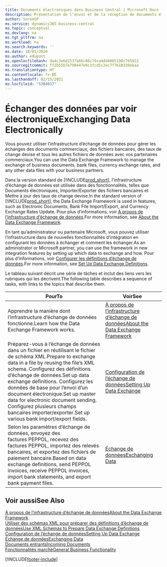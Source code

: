 ```yaml
---
title: Documents électroniques dans Business Central | Microsoft Docs
description: Présentation de l’envoi et de la réception de documents électroniques dans Business Central.
author: SorenGP
ms.service: dynamics365-business-central
ms.topic: conceptual
ms.devlang: na
ms.tgt_pltfrm: na
ms.workload: na
ms.search.keywords: ''
ms.date: 10/01/2020
ms.author: edupont
ms.openlocfilehash: da4c3e6d1537a66c86c79ca4dd4065190c765922
ms.sourcegitcommit: ff2b55b7e790447e0c1fcd5c2ec7f7610338ebaa
ms.translationtype: HT
ms.contentlocale: fr-BE
ms.lasthandoff: 02/15/2021
ms.locfileid: "5384937"
---
```

# <a name="exchanging-data-electronically"></a><span data-ttu-id="2fd13-103">Échanger des données par voir électronique</span><span class="sxs-lookup"><span data-stu-id="2fd13-103">Exchanging Data Electronically</span></span>
<span data-ttu-id="2fd13-104">Vous pouvez utiliser l’infrastructure d’échange de données pour gérer les échanges des documents commerciaux, des fichiers bancaires, des taux de change devise et tous les autres fichiers de données avec vos partenaires commerciaux.</span><span class="sxs-lookup"><span data-stu-id="2fd13-104">You can use the Data Exchange Framework to manage the exchange of business documents, bank files, currency exchange rates, and any other data files with your business partners.</span></span>

<span data-ttu-id="2fd13-105">Dans la version standard de [!INCLUDE[prod_short](includes/prod_short.md)], l’infrastructure d’échange de données est utilisée dans des fonctionnalités, telles que Documents électroniques, Importer/Exporter des fichiers bancaires et Mettre à jour des taux de change devise.</span><span class="sxs-lookup"><span data-stu-id="2fd13-105">In the standard version of [!INCLUDE[prod_short](includes/prod_short.md)], the Data Exchange Framework is used in features, such as Electronic Documents, Bank File Import/Export, and Currency Exchange Rates Update.</span></span> <span data-ttu-id="2fd13-106">Pour plus d’informations, voir [À propos de l’infrastructure d’échange de données](across-about-the-data-exchange-framework.md).</span><span class="sxs-lookup"><span data-stu-id="2fd13-106">For more information, see [About the Data Exchange Framework](across-about-the-data-exchange-framework.md).</span></span>

<span data-ttu-id="2fd13-107">En tant qu’administrateur ou partenaire Microsoft, vous pouvez utiliser l’infrastructure dans de nouvelles fonctionnalités d’intégration en configurant les données à échanger et comment les échanger.</span><span class="sxs-lookup"><span data-stu-id="2fd13-107">As an administrator or Microsoft partner, you can use the framework in new integration features by setting up which data to exchange and how.</span></span> <span data-ttu-id="2fd13-108">Pour plus d’informations, voir [Configurer les définitions d’échange de données](across-how-to-set-up-data-exchange-definitions.md).</span><span class="sxs-lookup"><span data-stu-id="2fd13-108">For more information, see [Set Up Data Exchange Definitions](across-how-to-set-up-data-exchange-definitions.md).</span></span>

<span data-ttu-id="2fd13-109">Le tableau suivant décrit une série de tâches et inclut des liens vers les rubriques qui les décrivent.</span><span class="sxs-lookup"><span data-stu-id="2fd13-109">The following table describes a sequence of tasks, with links to the topics that describe them.</span></span>  

|<span data-ttu-id="2fd13-110">Pour</span><span class="sxs-lookup"><span data-stu-id="2fd13-110">To</span></span>|<span data-ttu-id="2fd13-111">Voir</span><span class="sxs-lookup"><span data-stu-id="2fd13-111">See</span></span>|  
|--------|---------|  
|<span data-ttu-id="2fd13-112">Apprendre la manière dont l’infrastructure d’échange de données fonctionne.</span><span class="sxs-lookup"><span data-stu-id="2fd13-112">Learn how the Data Exchange Framework works.</span></span>|[<span data-ttu-id="2fd13-113">À propos de l’infrastructure d’échange de données</span><span class="sxs-lookup"><span data-stu-id="2fd13-113">About the Data Exchange Framework</span></span>](across-about-the-data-exchange-framework.md)|  
|<span data-ttu-id="2fd13-114">Préparez-vous à l’échange de données dans un fichier en réutilisant le fichier de schéma XML.</span><span class="sxs-lookup"><span data-stu-id="2fd13-114">Prepare to exchange data in a file by reusing the file’s XML schema.</span></span> <span data-ttu-id="2fd13-115">Configurez des définitions d’échange de données.</span><span class="sxs-lookup"><span data-stu-id="2fd13-115">Set up data exchange definitions.</span></span> <span data-ttu-id="2fd13-116">Configurez les données de base pour l’envoi d’un document électronique.</span><span class="sxs-lookup"><span data-stu-id="2fd13-116">Set up master data for electronic document sending.</span></span> <span data-ttu-id="2fd13-117">Configurez plusieurs champs bancaires importer/exporter.</span><span class="sxs-lookup"><span data-stu-id="2fd13-117">Set up various bank import/export fields.</span></span>|[<span data-ttu-id="2fd13-118">Configuration de l’échange de données</span><span class="sxs-lookup"><span data-stu-id="2fd13-118">Setting Up Data Exchange</span></span>](across-set-up-data-exchange.md)|  
|<span data-ttu-id="2fd13-119">Selon les paramètres d’échange de données, envoyez des factures PEPPOL, recevez des factures PEPPOL, importez des relevés bancaires, et exportez des fichiers de paiement bancaire.</span><span class="sxs-lookup"><span data-stu-id="2fd13-119">Based on data exchange definitions, send PEPPOL invoices, receive PEPPOL invoices, import bank statements, and export bank payment files.</span></span>|[<span data-ttu-id="2fd13-120">Échange de données</span><span class="sxs-lookup"><span data-stu-id="2fd13-120">Exchanging Data</span></span>](across-exchange-data.md)|  

## <a name="see-also"></a><span data-ttu-id="2fd13-121">Voir aussi</span><span class="sxs-lookup"><span data-stu-id="2fd13-121">See Also</span></span>  
[<span data-ttu-id="2fd13-122">À propos de l’infrastructure d’échange de données</span><span class="sxs-lookup"><span data-stu-id="2fd13-122">About the Data Exchange Framework</span></span>](across-about-the-data-exchange-framework.md)  
[<span data-ttu-id="2fd13-123">Utiliser des schémas XML pour préparer des définitions d’échange de données</span><span class="sxs-lookup"><span data-stu-id="2fd13-123">Use XML Schemas to Prepare Data Exchange Definitions</span></span>](across-how-to-use-xml-schemas-to-prepare-data-exchange-definitions.md)  
[<span data-ttu-id="2fd13-124">Configuration de l’échange de données</span><span class="sxs-lookup"><span data-stu-id="2fd13-124">Setting Up Data Exchange</span></span>](across-set-up-data-exchange.md)  
[<span data-ttu-id="2fd13-125">Échange de données</span><span class="sxs-lookup"><span data-stu-id="2fd13-125">Exchanging Data</span></span>](across-exchange-data.md)  
[<span data-ttu-id="2fd13-126">Documents entrants</span><span class="sxs-lookup"><span data-stu-id="2fd13-126">Incoming Documents</span></span>](across-income-documents.md)  
[<span data-ttu-id="2fd13-127">Fonctionnalités marché</span><span class="sxs-lookup"><span data-stu-id="2fd13-127">General Business Functionality</span></span>](ui-across-business-areas.md)


[!INCLUDE[footer-include](includes/footer-banner.md)]